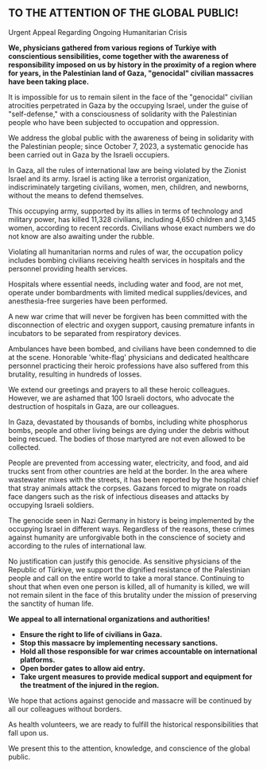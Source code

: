 ## TO THE ATTENTION OF THE GLOBAL PUBLIC!

Urgent Appeal Regarding Ongoing Humanitarian Crisis

**We, physicians gathered from various regions of Turkiye with conscientious sensibilities, come together with the awareness of responsibility imposed on us by history in the proximity of a region where for years, in the Palestinian land of Gaza, "genocidal" civilian massacres have been taking place.**

It is impossible for us to remain silent in the face of the "genocidal" civilian atrocities perpetrated in Gaza by the occupying Israel, under the guise of "self-defense," with a consciousness of solidarity with the Palestinian people who have been subjected to occupation and oppression. 

We address the global public with the awareness of being in solidarity with the Palestinian people; since October 7, 2023, a systematic genocide has been carried out in Gaza by the Israeli occupiers.

In Gaza, all the rules of international law are being violated by the Zionist Israel and its army. Israel is acting like a terrorist organization, indiscriminately targeting civilians, women, men, children, and newborns, without the means to defend themselves. 

This occupying army, supported by its allies in terms of technology and military power, has killed 11,328 civilians, including 4,650 children and 3,145 women, according to recent records. Civilians whose exact numbers we do not know are also awaiting under the rubble. 

Violating all humanitarian norms and rules of war, the occupation policy includes bombing civilians receiving health services in hospitals and the personnel providing health services. 

Hospitals where essential needs, including water and food, are not met, operate under bombardments with limited medical supplies/devices, and anesthesia-free surgeries have been performed. 

A new war crime that will never be forgiven has been committed with the disconnection of electric and oxygen support, causing premature infants in incubators to be separated from respiratory devices. 

Ambulances have been bombed, and civilians have been condemned to die at the scene. Honorable 'white-flag' physicians and dedicated healthcare personnel practicing their heroic professions have also suffered from this brutality, resulting in hundreds of losses. 

We extend our greetings and prayers to all these heroic colleagues. However, we are ashamed that 100 Israeli doctors, who advocate the destruction of hospitals in Gaza, are our colleagues.

In Gaza, devastated by thousands of bombs, including white phosphorus bombs, people and other living beings are dying under the debris without being rescued. The bodies of those martyred are not even allowed to be collected. 

People are prevented from accessing water, electricity, and food, and aid trucks sent from other countries are held at the border. In the area where wastewater mixes with the streets, it has been reported by the hospital chief that stray animals attack the corpses. Gazans forced to migrate on roads face dangers such as the risk of infectious diseases and attacks by occupying Israeli soldiers. 

The genocide seen in Nazi Germany in history is being implemented by the occupying Israel in different ways.
Regardless of the reasons, these crimes against humanity are unforgivable both in the conscience of society and according to the rules of international law. 

No justification can justify this genocide. As sensitive physicians of the Republic of Türkiye, we support the dignified resistance of the Palestinian people and call on the entire world to take a moral stance. Continuing to shout that when even one person is killed, all of humanity is killed, we will not remain silent in the face of this brutality under the mission of preserving the sanctity of human life.

**We appeal to all international organizations and authorities!**
- **Ensure the right to life of civilians in Gaza.**
- **Stop this massacre by implementing necessary sanctions.**
- **Hold all those responsible for war crimes accountable on international platforms.**
- **Open border gates to allow aid entry.**
- **Take urgent measures to provide medical support and equipment for the treatment of the injured in the region.**


We hope that actions against genocide and massacre will be continued by all our colleagues without borders. 

As health volunteers, we are ready to fulfill the historical responsibilities that fall upon us.

We present this to the attention, knowledge, and conscience of the global public.
